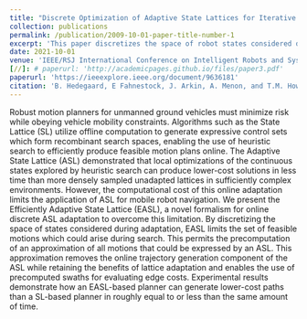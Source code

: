 ```yaml
---
title: "Discrete Optimization of Adaptive State Lattices for Iterative Motion Planning on Unmanned Ground Vehicles"
collection: publications
permalink: /publication/2009-10-01-paper-title-number-1
excerpt: 'This paper discretizes the space of robot states considered during node adaptation in order to more efficiently perform graph-based search for unmanned ground vehicles.'
date: 2021-10-01
venue: 'IEEE/RSJ International Conference on Intelligent Robots and Systems (IROS)'
[//]: # paperurl: 'http://academicpages.github.io/files/paper3.pdf'
paperurl: 'https://ieeexplore.ieee.org/document/9636181'
citation: 'B. Hedegaard, E Fahnestock, J. Arkin, A. Menon, and T.M. Howard. (2021). &quot;Discrete Optimization of Adaptive State Lattices for Iterative Motion Planning on Unmanned Ground Vehicles&quot; <i>2021 IEEE/RSJ International Conference on Intelligent Robots and Systems</i>. pp. 5764-5771.'
---
```


Robust motion planners for unmanned ground vehicles must minimize risk while obeying vehicle mobility constraints. Algorithms such as the State Lattice (SL) utilize offline computation to generate expressive control sets which form recombinant search spaces, enabling the use of heuristic search to efficiently produce feasible motion plans online. The Adaptive State Lattice (ASL) demonstrated that local optimizations of the continuous states explored by heuristic search can produce lower-cost solutions in less time than more densely sampled unadapted lattices in sufficiently complex environments. However, the computational cost of this online adaptation limits the application of ASL for mobile robot navigation. We present the Efficiently Adaptive State Lattice (EASL), a novel formalism for online discrete ASL adaptation to overcome this limitation. By discretizing the space of states considered during adaptation, EASL limits the set of feasible motions which could arise during search. This permits the precomputation of an approximation of all motions that could be expressed by an ASL. This approximation removes the online trajectory generation component of the ASL while retaining the benefits of lattice adaptation and enables the use of precomputed swaths for evaluating edge costs. Experimental results demonstrate how an EASL-based planner can generate lower-cost paths than a SL-based planner in roughly equal to or less than the same amount of time.

